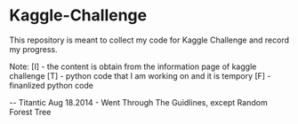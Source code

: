 Kaggle-Challenge
===============

This repository is meant to collect my code for Kaggle Challenge and record my progress. 

Note: [I] - the content is obtain from the information page of kaggle challenge 
      [T] - python code that I am working on and it is tempory
      [F] - finanlized python code

-- Titantic 
Aug 18.2014 - Went Through The Guidlines, except Random Forest Tree 
